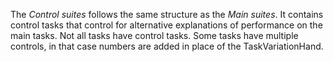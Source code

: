 The *Control suites* follows the same structure as the *Main suites*. It contains control tasks that control for alternative explanations of performance on the main tasks. Not all tasks have control tasks. Some tasks have multiple controls, in that case numbers are added in place of the TaskVariationHand. 

